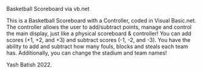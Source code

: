 Basketball Scoreboard via vb.net

This is a Basketball Scoreboard with a Controller, coded in Visual Basic.net. The controller allows the user to add/subtract points, manage and control the main display, just like a physical scoreboard & controller! You can add scores (+1, +2, and +3) and subtract scores (-1, -2, and -3). You have the ability to add and subtract how many fouls, blocks and steals each team has. Additionally, you can change the stadium and team names!


Yash Batish 2022.

